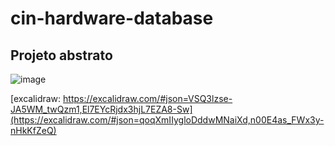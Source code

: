 # cin-hardware-database

## Projeto abstrato
![image](https://github.com/user-attachments/assets/16b80d4d-322a-4727-9d7b-097cd31a33aa)

[excalidraw: https://excalidraw.com/#json=VSQ3lzse-JA5WM_twQzm1,El7EYcRjdx3hjL7EZA8-Sw](https://excalidraw.com/#json=qoqXmIIygloDddwMNaiXd,n00E4as_FWx3y-nHkKfZeQ)
